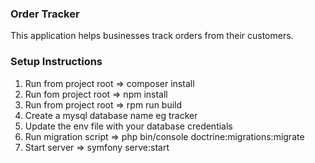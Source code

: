 ### Order Tracker
This application helps businesses track orders from their customers.

### Setup Instructions
1. Run from project root => composer install
2. Run fom project root => npm install
3. Run from project root => rpm run build
4. Create a mysql database name eg tracker
5. Update the env file with your database credentials
6. Run migration script => php bin/console doctrine:migrations:migrate
7. Start server => symfony serve:start
